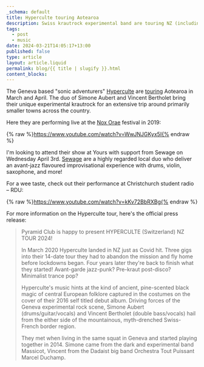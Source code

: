 ```yaml
---
_schema: default
title: Hyperculte touring Aotearoa
description: Swiss krautrock experimental band are touring NZ (including Otepoti).
tags:
  - post
  - music
date: 2024-03-21T14:05:17+13:00
published: false
type: article
layout: article.liquid
permalink: blog/{{ title | slugify }}.html
content_blocks:
---
```

<p class="align-right">The Geneva based "sonic adventurers" <a href="https://hyperculte.bandcamp.com/" title="Hyperculte's Bandcamp page" target="_blank" rel="noopener">Hyperculte</a> are <a href="https://www.undertheradar.co.nz/news/21260/Hyperculte-Switzerland-Touring-New-Zealand-In-March--April.utr" title="Tour details are Under the Radar." target="_blank" rel="noopener">touring</a> Aotearoa in March and April. The duo of Simone Aubert and Vincent Bertholet bring their unique experimental krautrock for an extensive trip around primarily smaller towns across the country.</p>

<p class="align-center">Here they are performing live at the <a href="https://www.noxorae.ch/le-festival" title="Website for the Nox Orae festival in Geneva" target="_blank" rel="noopener">Nox Orae</a> festival in 2019:</p>

{% raw %}https://www.youtube.com/watch?v=WwJNJGKyx5I{% endraw %}

I'm looking to attend their show at Yours with support from Sewage on Wednesday April 3rd. <a href="https://cmr-sewage.bandcamp.com/album/sewage" title="Sewage's Bandcamp page" target="_blank" rel="noopener">Sewage</a> are a highly regarded local duo who deliver an avant-jazz flavoured improvisational experience with drums, violin, saxophone, and more!

For a wee taste, check out their performance at Christchurch student radio – RDU:

{% raw %}https://www.youtube.com/watch?v=kKv72BbRXBg{% endraw %}

For more information on the Hyperculte tour, here's the official press release:

> Pyramid Club is happy to present HYPERCULTE (Switzerland) NZ TOUR 2024!
>
> In March 2020 Hyperculte landed in NZ just as Covid hit. Three gigs into their 14-date tour they had to abandon the mission and fly home before lockdowns began. Four years later they're back to finish what they started! Avant-garde jazz-punk? Pre-kraut post-disco? Minimalist trance pop?
>
> Hyperculte's music hints at the kind of ancient, pine-scented black magic of central European folklore captured in the costumes on the cover of their 2016 self titled debut album. Driving forces of the Geneva experimental rock scene, Simone Aubert (drums/guitar/vocals) and Vincent Bertholet (double bass/vocals) hail from the either side of the mountainous, myth-drenched Swiss-French border region.
>
> They met when living in the same squat in Geneva and started playing together in 2014. Simone came from the dark and experimental band Massicot, Vincent from the Dadaist big band Orchestra Tout Puissant Marcel Duchamp.